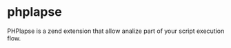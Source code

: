 phplapse
========

PHPlapse is a zend extension that allow analize part of your script execution flow.

